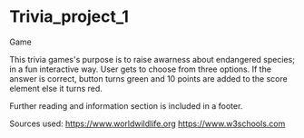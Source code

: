 # Trivia_project_1
Game 

This trivia games's purpose is to raise awarness about endangered species; in a fun interactive way. User gets to choose from three options. If the answer is correct, button turns green and 10 points are added to the score element else it turns red. 

Further reading and information section is included in a footer. 

Sources used: https://www.worldwildlife.org
              https://www.w3schools.com
